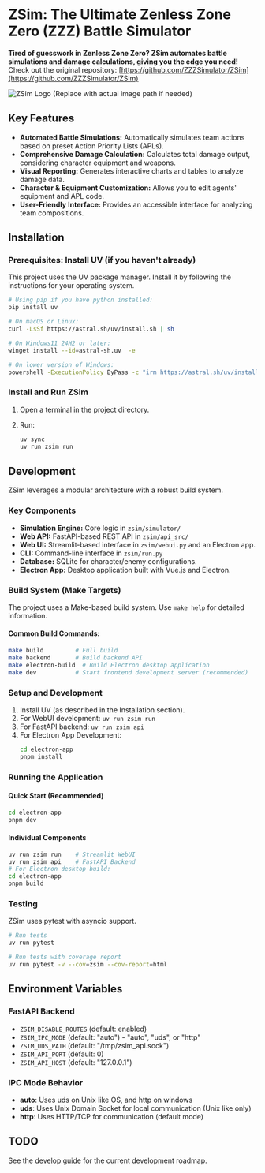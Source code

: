 # ZSim: The Ultimate Zenless Zone Zero (ZZZ) Battle Simulator

**Tired of guesswork in Zenless Zone Zero? ZSim automates battle simulations and damage calculations, giving you the edge you need!**  Check out the original repository: [https://github.com/ZZZSimulator/ZSim](https://github.com/ZZZSimulator/ZSim)

![ZSim Logo](docs/img/横板logo成图.png)  (Replace with actual image path if needed)

## Key Features

*   **Automated Battle Simulations:** Automatically simulates team actions based on preset Action Priority Lists (APLs).
*   **Comprehensive Damage Calculation:** Calculates total damage output, considering character equipment and weapons.
*   **Visual Reporting:** Generates interactive charts and tables to analyze damage data.
*   **Character & Equipment Customization:**  Allows you to edit agents' equipment and APL code.
*   **User-Friendly Interface:**  Provides an accessible interface for analyzing team compositions.

## Installation

### Prerequisites: Install UV (if you haven't already)

This project uses the UV package manager. Install it by following the instructions for your operating system.

```bash
# Using pip if you have python installed:
pip install uv
```

```bash
# On macOS or Linux:
curl -LsSf https://astral.sh/uv/install.sh | sh
```

```bash
# On Windows11 24H2 or later:
winget install --id=astral-sh.uv  -e
```

```bash
# On lower version of Windows:
powershell -ExecutionPolicy ByPass -c "irm https://astral.sh/uv/install.ps1 | iex"
```

### Install and Run ZSim

1.  Open a terminal in the project directory.
2.  Run:

    ```bash
    uv sync
    uv run zsim run
    ```

## Development

ZSim leverages a modular architecture with a robust build system.

### Key Components

*   **Simulation Engine:** Core logic in `zsim/simulator/`
*   **Web API:** FastAPI-based REST API in `zsim/api_src/`
*   **Web UI:** Streamlit-based interface in `zsim/webui.py` and an Electron app.
*   **CLI:** Command-line interface in `zsim/run.py`
*   **Database:** SQLite for character/enemy configurations.
*   **Electron App:** Desktop application built with Vue.js and Electron.

### Build System (Make Targets)

The project uses a Make-based build system. Use `make help` for detailed information.

#### Common Build Commands:

```bash
make build         # Full build
make backend       # Build backend API
make electron-build  # Build Electron desktop application
make dev           # Start frontend development server (recommended)
```

### Setup and Development

1.  Install UV (as described in the Installation section).
2.  For WebUI development:  `uv run zsim run`
3.  For FastAPI backend: `uv run zsim api`
4.  For Electron App Development:
    ```bash
    cd electron-app
    pnpm install
    ```

### Running the Application

#### Quick Start (Recommended)

```bash
cd electron-app
pnpm dev
```

#### Individual Components

```bash
uv run zsim run    # Streamlit WebUI
uv run zsim api    # FastAPI Backend
# For Electron desktop build:
cd electron-app
pnpm build
```

### Testing

ZSim uses pytest with asyncio support.

```bash
# Run tests
uv run pytest

# Run tests with coverage report
uv run pytest -v --cov=zsim --cov-report=html
```

## Environment Variables

### FastAPI Backend

*   `ZSIM_DISABLE_ROUTES` (default: enabled)
*   `ZSIM_IPC_MODE` (default: "auto") - "auto", "uds", or "http"
*   `ZSIM_UDS_PATH` (default: "/tmp/zsim_api.sock")
*   `ZSIM_API_PORT` (default: 0)
*   `ZSIM_API_HOST` (default: "127.0.0.1")

### IPC Mode Behavior
- **auto**: Uses uds on Unix like OS, and http on windows
- **uds**: Uses Unix Domain Socket for local communication (Unix like only)
- **http**: Uses HTTP/TCP for communication (default mode)

## TODO

See the [develop guide](https://github.com/ZZZSimulator/ZSim/wiki/%E8%B4%A1%E7%8C%AE%E6%8C%87%E5%8D%97-Develop-Guide) for the current development roadmap.